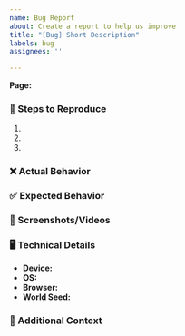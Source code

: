 ```yaml
---
name: Bug Report
about: Create a report to help us improve
title: "[Bug] Short Description"
labels: bug
assignees: ''

---
```


**Page:** <!-- Where does it occur? (e.g., Tutorial Page, Calculator) -->

### 🔨 Steps to Reproduce
1. 
2. 
3. 

### ❌ Actual Behavior
<!-- What glitch occurred? -->

### ✅ Expected Behavior
<!-- What should have happened? -->

### 📸 Screenshots/Videos
<!-- Drag & drop visual evidence here -->

### 🖥️ Technical Details
- **Device:** <!-- PC/Mobile -->
- **OS:** <!-- Windows 11/iOS 16/etc -->
- **Browser:** <!-- Chrome 120/Firefox 121 -->
- **World Seed:** <!-- URL where bug occurred -->

### 🧭 Additional Context
<!-- Any other clues? -->
